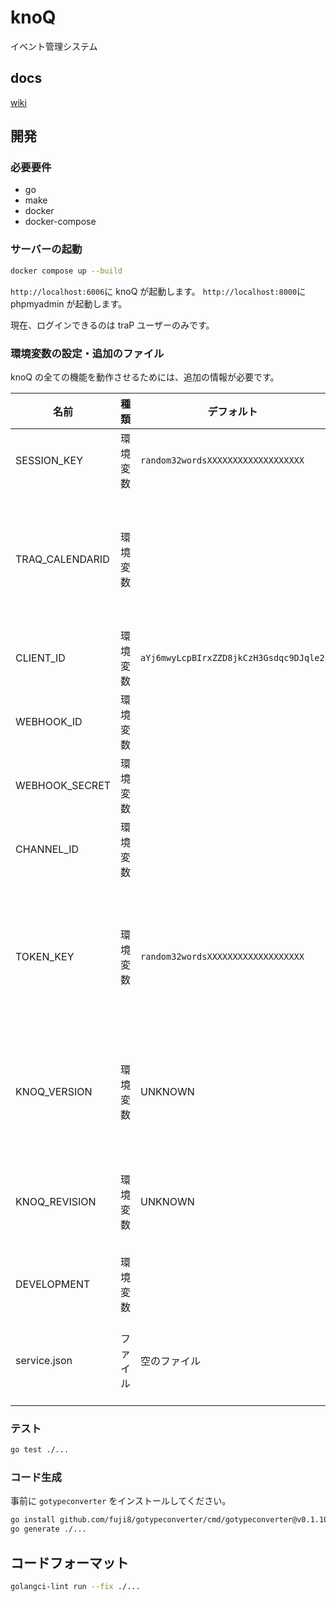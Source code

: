 # knoQ

イベント管理システム

## docs

[wiki](https://github.com/traPtitech/knoQ/wiki)

## 開発

### 必要要件

- go
- make
- docker
- docker-compose

### サーバーの起動

```bash
docker compose up --build
```

`http://localhost:6006`に knoQ が起動します。
`http://localhost:8000`に phpmyadmin が起動します。

現在、ログインできるのは traP ユーザーのみです。

### 環境変数の設定・追加のファイル

knoQ の全ての機能を動作させるためには、追加の情報が必要です。

| 名前            | 種類     | デフォルト                             | 説明                                                                       |
| --------------- | -------- | -------------------------------------- | -------------------------------------------------------------------------- |
| SESSION_KEY     | 環境変数 | `random32wordsXXXXXXXXXXXXXXXXXXX`     | session を暗号化するもの                                                   |
| TRAQ_CALENDARID | 環境変数 |                                        | 進捗部屋の提供元（公開されている google calendar の id なら何でもいい）    |
| CLIENT_ID       | 環境変数 | `aYj6mwyLcpBIrxZZD8jkCzH3Gsdqc9DJqle2` | 認証に必要                                                                 |
| WEBHOOK_ID      | 環境変数 |                                        | Bot 情報                                                                   |
| WEBHOOK_SECRET  | 環境変数 |                                        | Bot 情報                                                                   |
| CHANNEL_ID      | 環境変数 |                                        | Bot の送信先チャンネル                                                     |
| TOKEN_KEY       | 環境変数 | `random32wordsXXXXXXXXXXXXXXXXXXX`     | Token を暗号化する。長さ 32 文字のランダム文字列。存在しない場合はエラー。 |
| KNOQ_VERSION    | 環境変数 | UNKNOWN                                | knoQ のバージョン (github actions でイメージ作成時に指定)                  |
| KNOQ_REVISION   | 環境変数 | UNKNOWN                                | git の sha1 (github actions でイメージ作成時に指定)                        |
| DEVELOPMENT     | 環境変数 |                                        | 開発時かどうか                                                             |
| service.json    | ファイル | 空のファイル                           | google calendar api に必要（権限は必要なし）                               |

### テスト

```bash
go test ./...
```

### コード生成

事前に `gotypeconverter` をインストールしてください。

```bash
go install github.com/fuji8/gotypeconverter/cmd/gotypeconverter@v0.1.10
go generate ./...
```

## コードフォーマット

```bash
golangci-lint run --fix ./...
```
